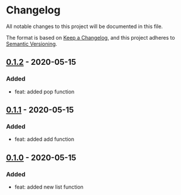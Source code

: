 # Changelog

All notable changes to this project will be documented in this file.

The format is based on [Keep a Changelog](https://keepachangelog.com/en/1.0.0/),
and this project adheres to [Semantic Versioning](https://semver.org/spec/v2.0.0.html).

## [0.1.2](https://github.com/dani3/lru-cache/releases/tag/0.1.2) - 2020-05-15

### Added

- feat: added pop function

## [0.1.1](https://github.com/dani3/lru-cache/releases/tag/0.1.1) - 2020-05-15

### Added

- feat: added add function

## [0.1.0](https://github.com/dani3/lru-cache/releases/tag/0.1.0) - 2020-05-15

### Added

- feat: added new list function
